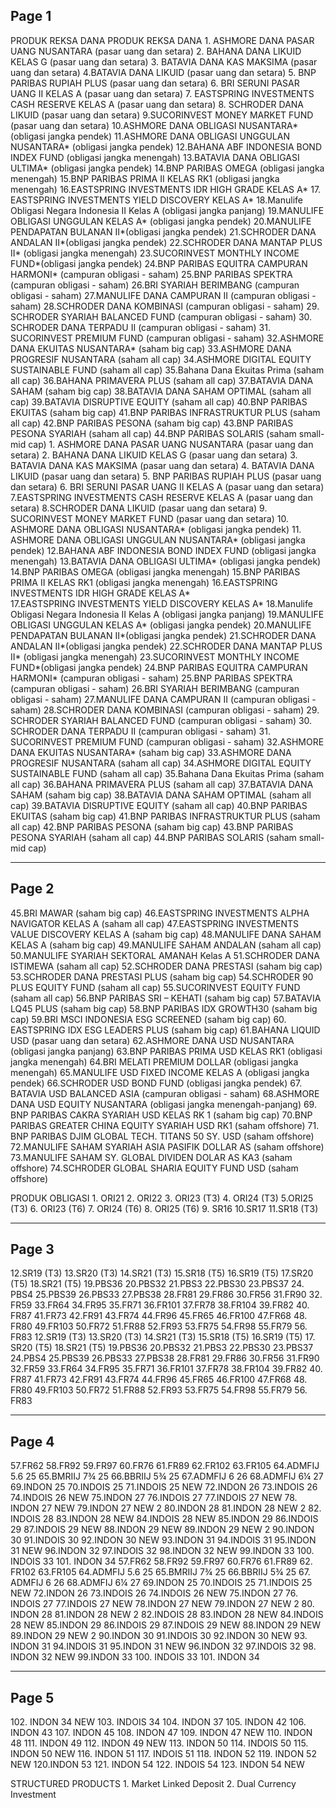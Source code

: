 
## Page 1

PRODUK REKSA DANA  PRODUK REKSA DANA 1.​ ASHMORE DANA PASAR UANG NUSANTARA (pasar uang dan setara)  2.​ BAHANA DANA LIKUID KELAS G (pasar uang dan setara)  3.​ BATAVIA DANA KAS MAKSIMA (pasar uang dan setara)  4.​ BATAVIA DANA LIKUID (pasar uang dan setara)  5.​ BNP PARIBAS RUPIAH PLUS (pasar uang dan setara)  6.​ BRI SERUNI PASAR UANG II KELAS A (pasar uang dan setara)  7.​ EASTSPRING INVESTMENTS CASH RESERVE KELAS A (pasar uang dan setara)  8.​ SCHRODER DANA LIKUID (pasar uang dan setara)  9.​ SUCORINVEST MONEY MARKET FUND (pasar uang dan setara)  10.​ASHMORE DANA OBLIGASI NUSANTARA* (obligasi jangka pendek)  11.​ASHMORE DANA OBLIGASI UNGGULAN NUSANTARA* (obligasi jangka pendek)  12.​BAHANA ABF INDONESIA BOND INDEX FUND (obligasi jangka menengah)  13.​BATAVIA DANA OBLIGASI ULTIMA* (obligasi jangka pendek)  14.​BNP PARIBAS OMEGA (obligasi jangka menengah)  15.​BNP PARIBAS PRIMA II KELAS RK1 (obligasi jangka menengah)  16.​EASTSPRING INVESTMENTS IDR HIGH GRADE KELAS A*   17.​EASTSPRING INVESTMENTS YIELD DISCOVERY KELAS A*  18.​Manulife Obligasi Negara Indonesia II Kelas A (obligasi jangka panjang)  19.​MANULIFE OBLIGASI UNGGULAN KELAS A* (obligasi jangka pendek)  20.​MANULIFE PENDAPATAN BULANAN II*(obligasi jangka pendek)  21.​SCHRODER DANA ANDALAN II*(obligasi jangka pendek)  22.​SCHRODER DANA MANTAP PLUS II* (obligasi jangka menengah)  23.​SUCORINVEST MONTHLY INCOME FUND*(obligasi jangka pendek)  24.​BNP PARIBAS EQUITRA CAMPURAN HARMONI* (campuran obligasi - saham)  25.​BNP PARIBAS SPEKTRA (campuran obligasi - saham)  26.​BRI SYARIAH BERIMBANG (campuran obligasi - saham)  27.​MANULIFE DANA CAMPURAN II (campuran obligasi - saham)  28.​SCHRODER DANA KOMBINASI (campuran obligasi - saham)  29.​SCHRODER SYARIAH BALANCED FUND (campuran obligasi - saham)  30.​SCHRODER DANA TERPADU II (campuran obligasi - saham)  31.​SUCORINVEST PREMIUM FUND (campuran obligasi - saham)  32.​ASHMORE DANA EKUITAS NUSANTARA* (saham big cap)  33.​ASHMORE DANA PROGRESIF NUSANTARA (saham all cap)  34.​ASHMORE DIGITAL EQUITY SUSTAINABLE FUND (saham all cap)  35.​Bahana Dana Ekuitas Prima (saham all cap)  36.​BAHANA PRIMAVERA PLUS (saham all cap)  37.​BATAVIA DANA SAHAM (saham big cap)  38.​BATAVIA DANA SAHAM OPTIMAL (saham all cap)  39.​BATAVIA DISRUPTIVE EQUITY (saham all cap)  40.​BNP PARIBAS EKUITAS (saham big cap)  41.​BNP PARIBAS INFRASTRUKTUR PLUS (saham all cap)  42.​BNP PARIBAS PESONA (saham big cap)  43.​BNP PARIBAS PESONA SYARIAH (saham all cap)  44.​BNP PARIBAS SOLARIS (saham small-mid cap)  1.​ ASHMORE DANA PASAR UANG NUSANTARA (pasar uang dan setara) 
2.​ BAHANA DANA LIKUID KELAS G (pasar uang dan setara) 
3.​ BATAVIA DANA KAS MAKSIMA (pasar uang dan setara) 
4.​ BATAVIA DANA LIKUID (pasar uang dan setara) 
5.​ BNP PARIBAS RUPIAH PLUS (pasar uang dan setara) 
6.​ BRI SERUNI PASAR UANG II KELAS A (pasar uang dan setara) 
7.​ EASTSPRING INVESTMENTS CASH RESERVE KELAS A (pasar uang dan setara) 
8.​ SCHRODER DANA LIKUID (pasar uang dan setara) 
9.​ SUCORINVEST MONEY MARKET FUND (pasar uang dan setara) 
10.​ASHMORE DANA OBLIGASI NUSANTARA* (obligasi jangka pendek) 
11.​ASHMORE DANA OBLIGASI UNGGULAN NUSANTARA* (obligasi jangka pendek) 
12.​BAHANA ABF INDONESIA BOND INDEX FUND (obligasi jangka menengah) 
13.​BATAVIA DANA OBLIGASI ULTIMA* (obligasi jangka pendek) 
14.​BNP PARIBAS OMEGA (obligasi jangka menengah) 
15.​BNP PARIBAS PRIMA II KELAS RK1 (obligasi jangka menengah) 
16.​EASTSPRING INVESTMENTS IDR HIGH GRADE KELAS A*  
17.​EASTSPRING INVESTMENTS YIELD DISCOVERY KELAS A* 
18.​Manulife Obligasi Negara Indonesia II Kelas A (obligasi jangka panjang) 
19.​MANULIFE OBLIGASI UNGGULAN KELAS A* (obligasi jangka pendek) 
20.​MANULIFE PENDAPATAN BULANAN II*(obligasi jangka pendek) 
21.​SCHRODER DANA ANDALAN II*(obligasi jangka pendek) 
22.​SCHRODER DANA MANTAP PLUS II* (obligasi jangka menengah) 
23.​SUCORINVEST MONTHLY INCOME FUND*(obligasi jangka pendek) 
24.​BNP PARIBAS EQUITRA CAMPURAN HARMONI* (campuran obligasi - saham) 
25.​BNP PARIBAS SPEKTRA (campuran obligasi - saham) 
26.​BRI SYARIAH BERIMBANG (campuran obligasi - saham) 
27.​MANULIFE DANA CAMPURAN II (campuran obligasi - saham) 
28.​SCHRODER DANA KOMBINASI (campuran obligasi - saham) 
29.​SCHRODER SYARIAH BALANCED FUND (campuran obligasi - saham) 
30.​SCHRODER DANA TERPADU II (campuran obligasi - saham) 
31.​SUCORINVEST PREMIUM FUND (campuran obligasi - saham) 
32.​ASHMORE DANA EKUITAS NUSANTARA* (saham big cap) 
33.​ASHMORE DANA PROGRESIF NUSANTARA (saham all cap) 
34.​ASHMORE DIGITAL EQUITY SUSTAINABLE FUND (saham all cap) 
35.​Bahana Dana Ekuitas Prima (saham all cap) 
36.​BAHANA PRIMAVERA PLUS (saham all cap) 
37.​BATAVIA DANA SAHAM (saham big cap) 
38.​BATAVIA DANA SAHAM OPTIMAL (saham all cap) 
39.​BATAVIA DISRUPTIVE EQUITY (saham all cap) 
40.​BNP PARIBAS EKUITAS (saham big cap) 
41.​BNP PARIBAS INFRASTRUKTUR PLUS (saham all cap) 
42.​BNP PARIBAS PESONA (saham big cap) 
43.​BNP PARIBAS PESONA SYARIAH (saham all cap) 
44.​BNP PARIBAS SOLARIS (saham small-mid cap)


---


## Page 2

45.​BRI MAWAR (saham big cap)  46.​EASTSPRING INVESTMENTS ALPHA NAVIGATOR KELAS A (saham all cap)  47.​EASTSPRING INVESTMENTS VALUE DISCOVERY KELAS A (saham big cap)  48.​MANULIFE DANA SAHAM KELAS A (saham big cap)  49.​MANULIFE SAHAM ANDALAN (saham all cap)  50.​MANULIFE SYARIAH SEKTORAL AMANAH Kelas A   51.​SCHRODER DANA ISTIMEWA (saham all cap)  52.​SCHRODER DANA PRESTASI (saham big cap)  53.​SCHRODER DANA PRESTASI PLUS (saham big cap)  54.​SCHRODER 90 PLUS EQUITY FUND (saham all cap)  55.​SUCORINVEST EQUITY FUND (saham all cap)  56.​BNP PARIBAS SRI – KEHATI (saham big cap)  57.​BATAVIA LQ45 PLUS (saham big cap)   58.​BNP PARIBAS IDX GROWTH30 (saham big cap)  59.​BRI MSCI INDONESIA ESG SCREENED (saham big cap)  60.​EASTSPRING IDX ESG LEADERS PLUS (saham big cap)  61.​BAHANA LIQUID USD (pasar uang dan setara)  62.​ASHMORE DANA USD NUSANTARA (obligasi jangka panjang)  63.​BNP PARIBAS PRIMA USD KELAS RK1 (obligasi jangka menengah)  64.​BRI MELATI PREMIUM DOLLAR (obligasi jangka menengah)  65.​MANULIFE USD FIXED INCOME KELAS A (obligasi jangka pendek)  66.​SCHRODER USD BOND FUND (obligasi jangka pendek)  67.​BATAVIA USD BALANCED ASIA (campuran obligasi - saham)  68.​ASHMORE DANA USD EQUITY NUSANTARA (obligasi jangka menengah-panjang)  69.​BNP PARIBAS CAKRA SYARIAH USD KELAS RK 1 (saham big cap)  70.​BNP PARIBAS GREATER CHINA EQUITY SYARIAH USD RK1 (saham offshore)  71.​BNP PARIBAS DJIM GLOBAL TECH. TITANS 50 SY. USD (saham offshore)  72.​MANULIFE SAHAM SYARIAH ASIA PASIFIK DOLLAR AS (saham offshore)  73.​MANULIFE SAHAM SY. GLOBAL DIVIDEN DOLAR AS KA3 (saham offshore)  74.​SCHRODER GLOBAL SHARIA EQUITY FUND USD (saham offshore) 

PRODUK OBLIGASI  1.​ ORI21  2.​ ORI22  3.​ ORI23 (T3)  4.​ ORI24 (T3)  5.​ ORI25 (T3)  6.​ ORI23 (T6)  7.​ ORI24 (T6)  8.​ ORI25 (T6)  9.​ SR16  10.​SR17  11.​SR18 (T3) 


---


## Page 3

12.​SR19 (T3)  13.​SR20 (T3)  14.​SR21 (T3)  15.​SR18 (T5)  16.​SR19 (T5)  17.​SR20 (T5)  18.​SR21 (T5)  19.​PBS36  20.​PBS32  21.​PBS3  22.​PBS30  23.​PBS37  24.​PBS4  25.​PBS39  26.​PBS33  27.​PBS38  28.​FR81  29.​FR86  30.​FR56  31.​FR90  32.​FR59  33.​FR64  34.​FR95  35.​FR71  36.​FR101  37.​FR78  38.​FR104  39.​FR82  40.​FR87  41.​FR73  42.​FR91  43.​FR74  44.​FR96  45.​FR65  46.​FR100  47.​FR68  48.​FR80  49.​FR103  50.​FR72  51.​FR88  52.​FR93  53.​FR75  54.​FR98  55.​FR79  56.​FR83  12.​SR19 (T3) 
13.​SR20 (T3) 
14.​SR21 (T3) 
15.​SR18 (T5) 
16.​SR19 (T5) 
17.​SR20 (T5) 
18.​SR21 (T5) 
19.​PBS36 
20.​PBS32 
21.​PBS3 
22.​PBS30 
23.​PBS37 
24.​PBS4 
25.​PBS39 
26.​PBS33 
27.​PBS38 
28.​FR81 
29.​FR86 
30.​FR56 
31.​FR90 
32.​FR59 
33.​FR64 
34.​FR95 
35.​FR71 
36.​FR101 
37.​FR78 
38.​FR104 
39.​FR82 
40.​FR87 
41.​FR73 
42.​FR91 
43.​FR74 
44.​FR96 
45.​FR65 
46.​FR100 
47.​FR68 
48.​FR80 
49.​FR103 
50.​FR72 
51.​FR88 
52.​FR93 
53.​FR75 
54.​FR98 
55.​FR79 
56.​FR83


---


## Page 4

57.​FR62  58.​FR92  59.​FR97  60.​FR76  61.​FR89  62.​FR102  63.​FR105  64.​ADMFIJ 5.6  25  65.​BMRIIJ 7¾  25  66.​BBRIIJ 5¾  25  67.​ADMFIJ 6 26  68.​ADMFIJ 6¼  27  69.​INDON 25  70.​INDOIS 25  71.​INDOIS 25 NEW  72.​INDON 26  73.​INDOIS 26  74.​INDOIS 26 NEW  75.​INDON 27  76.​INDOIS 27  77.​INDOIS 27 NEW  78.​INDON 27 NEW  79.​INDON 27 NEW 2  80.​INDON 28  81.​INDON 28 NEW 2  82.​INDOIS 28  83.​INDON 28 NEW  84.​INDOIS 28 NEW  85.​INDON 29  86.​INDOIS 29  87.​INDOIS 29 NEW  88.​INDON 29 NEW  89.​INDON 29 NEW 2  90.​INDON 30  91.​INDOIS 30  92.​INDON 30 NEW  93.​INDON 31  94.​INDOIS 31  95.​INDON 31 NEW  96.​INDON 32  97.​INDOIS 32  98.​INDON 32 NEW  99.​INDON 33  100.​ INDOIS 33  101.​ INDON 34  57.​FR62 
58.​FR92 
59.​FR97 
60.​FR76 
61.​FR89 
62.​FR102 
63.​FR105 
64.​ADMFIJ 5.6  25 
65.​BMRIIJ 7¾  25 
66.​BBRIIJ 5¾  25 
67.​ADMFIJ 6 26 
68.​ADMFIJ 6¼  27 
69.​INDON 25 
70.​INDOIS 25 
71.​INDOIS 25 NEW 
72.​INDON 26 
73.​INDOIS 26 
74.​INDOIS 26 NEW 
75.​INDON 27 
76.​INDOIS 27 
77.​INDOIS 27 NEW 
78.​INDON 27 NEW 
79.​INDON 27 NEW 2 
80.​INDON 28 
81.​INDON 28 NEW 2 
82.​INDOIS 28 
83.​INDON 28 NEW 
84.​INDOIS 28 NEW 
85.​INDON 29 
86.​INDOIS 29 
87.​INDOIS 29 NEW 
88.​INDON 29 NEW 
89.​INDON 29 NEW 2 
90.​INDON 30 
91.​INDOIS 30 
92.​INDON 30 NEW 
93.​INDON 31 
94.​INDOIS 31 
95.​INDON 31 NEW 
96.​INDON 32 
97.​INDOIS 32 
98.​INDON 32 NEW 
99.​INDON 33 
100.​
INDOIS 33 
101.​
INDON 34


---


## Page 5

102.​ INDON 34 NEW  103.​ INDOIS 34  104.​ INDON 37  105.​ INDON 42  106.​ INDON 43  107.​ INDON 45  108.​ INDON 47  109.​ INDON 47 NEW  110.​ INDON 48  111.​ INDON 49  112.​ INDON 49 NEW  113.​ INDON 50  114.​ INDOIS 50  115.​ INDON 50 NEW  116.​ INDON 51  117.​ INDOIS 51  118.​ INDON 52  119.​ INDON 52 NEW  120.​ INDON 53  121.​ INDON 54  122.​ INDOIS 54  123.​ INDON 54 NEW 

STRUCTURED PRODUCTS  1.​ Market Linked Deposit  2.​ Dual Currency Investment 
